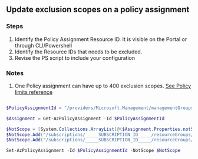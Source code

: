 ## Update exclusion scopes on a policy assignment

### Steps

1. Identify the Policy Assignment Resource ID.  It is visible on the Portal or through CLI/Powershell
2. Identify the Resource IDs that needs to be excluded.
3. Revise the PS script to include your configuration

### Notes

1. One Policy assignment can have up to 400 exclusion scopes.  [See Policy limits reference](https://docs.microsoft.com/en-us/azure/azure-subscription-service-limits#azure-policy-limits)

```powershell

$PolicyAssignmentId = "/providers/Microsoft.Management/managementGroups/_____MANAGEMENT_GROUP_____/providers/Microsoft.Authorization/policyAssignments/_____ASSIGNMENT_ID_____"

$Assignment = Get-AzPolicyAssignment -Id $PolicyAssignmentId

$NotScope = [System.Collections.ArrayList]@($Assignment.Properties.notScopes)
$NotScope.Add("/subscriptions/_____SUBSCRIPTION_ID_____/resourceGroups/_____RESOURCEGROUP_NAME_____/providers/Microsoft.Compute/virtualMachines/vm1")
$NotScope.Add("/subscriptions/_____SUBSCRIPTION_ID_____/resourceGroups/_____RESOURCEGROUP_NAME_____/providers/Microsoft.Compute/virtualMachines/vm2")

Set-AzPolicyAssignment -Id $PolicyAssignmentId -NotScope $NotScope

```
